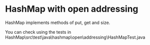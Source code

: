 # HashMap with open addressing

HashMap implements methods of put, get and size.

You can check using the tests in HashMap\src\test\java\hashmap\open\addressing\HashMapTest.java
